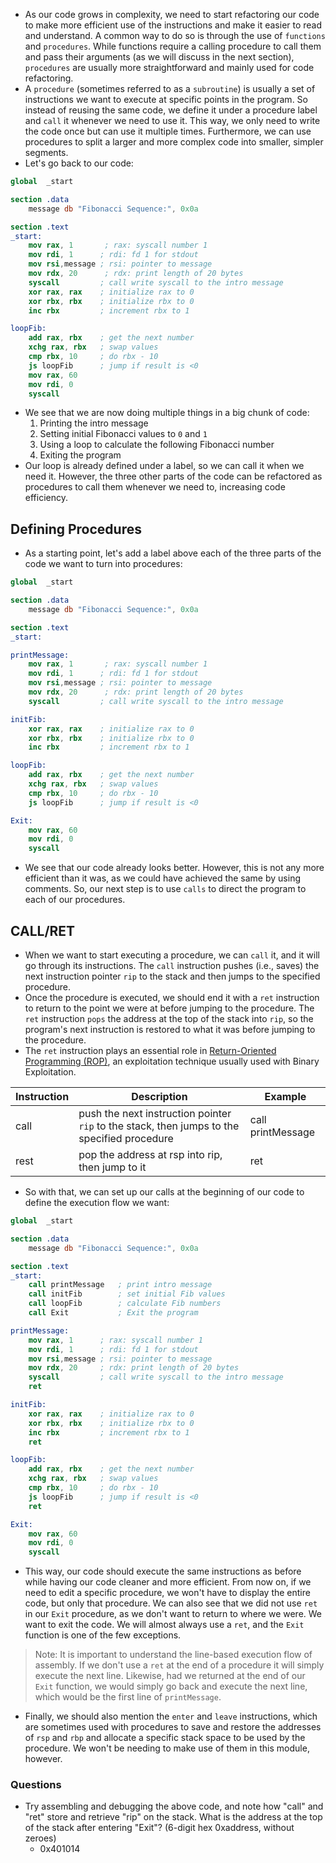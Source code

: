- As our code grows in complexity, we need to start refactoring our code to make more efficient use of the instructions and make it easier to read and understand. A common way to do so is through the use of `functions` and `procedures`. While functions require a calling procedure to call them and pass their arguments (as we will discuss in the next section), `procedures` are usually more straightforward and mainly used for code refactoring.
- A `procedure` (sometimes referred to as a `subroutine`) is usually a set of instructions we want to execute at specific points in the program. So instead of reusing the same code, we define it under a procedure label and `call` it whenever we need to use it. This way, we only need to write the code once but can use it multiple times. Furthermore, we can use procedures to split a larger and more complex code into smaller, simpler segments.
- Let's go back to our code:
```nasm
global  _start

section .data
    message db "Fibonacci Sequence:", 0x0a

section .text
_start:
    mov rax, 1       ; rax: syscall number 1
    mov rdi, 1      ; rdi: fd 1 for stdout
    mov rsi,message ; rsi: pointer to message
    mov rdx, 20      ; rdx: print length of 20 bytes
    syscall         ; call write syscall to the intro message
    xor rax, rax    ; initialize rax to 0
    xor rbx, rbx    ; initialize rbx to 0
    inc rbx         ; increment rbx to 1

loopFib:
    add rax, rbx    ; get the next number
    xchg rax, rbx   ; swap values
    cmp rbx, 10		; do rbx - 10
    js loopFib		; jump if result is <0
    mov rax, 60
    mov rdi, 0
    syscall
```
- We see that we are now doing multiple things in a big chunk of code:
	1. Printing the intro message
	2. Setting initial Fibonacci values to `0` and `1`
	3. Using a loop to calculate the following Fibonacci number
	4. Exiting the program
- Our loop is already defined under a label, so we can call it when we need it. However, the three other parts of the code can be refactored as procedures to call them whenever we need to, increasing code efficiency.



## Defining Procedures
- As a starting point, let's add a label above each of the three parts of the code we want to turn into procedures:
```nasm
global  _start

section .data
    message db "Fibonacci Sequence:", 0x0a

section .text
_start:

printMessage:
    mov rax, 1       ; rax: syscall number 1
    mov rdi, 1      ; rdi: fd 1 for stdout
    mov rsi,message ; rsi: pointer to message
    mov rdx, 20      ; rdx: print length of 20 bytes
    syscall         ; call write syscall to the intro message

initFib:
    xor rax, rax    ; initialize rax to 0
    xor rbx, rbx    ; initialize rbx to 0
    inc rbx         ; increment rbx to 1

loopFib:
    add rax, rbx    ; get the next number
    xchg rax, rbx   ; swap values
    cmp rbx, 10		; do rbx - 10
    js loopFib		; jump if result is <0

Exit:
    mov rax, 60
    mov rdi, 0
    syscall
```
- We see that our code already looks better. However, this is not any more efficient than it was, as we could have achieved the same by using comments. So, our next step is to use `calls` to direct the program to each of our procedures.


## CALL/RET
- When we want to start executing a procedure, we can `call` it, and it will go through its instructions. The `call` instruction pushes (i.e., saves) the next instruction pointer `rip` to the stack and then jumps to the specified procedure.
- Once the procedure is executed, we should end it with a `ret` instruction to return to the point we were at before jumping to the procedure. The `ret` instruction `pops` the address at the top of the stack into `rip`, so the program's next instruction is restored to what it was before jumping to the procedure.
- The `ret` instruction plays an essential role in [Return-Oriented Programming (ROP)](https://en.wikipedia.org/wiki/Return-oriented_programming), an exploitation technique usually used with Binary Exploitation.

| Instruction | Description                                                                                 | Example           |
| ----------- | ------------------------------------------------------------------------------------------- | ----------------- |
| call        | push the next instruction pointer `rip` to the stack, then jumps to the specified procedure | call printMessage |
| rest        | pop the address at rsp into rip, then jump to it                                            | ret               |
- So with that, we can set up our calls at the beginning of our code to define the execution flow we want:

```nasm
global  _start

section .data
    message db "Fibonacci Sequence:", 0x0a

section .text
_start:
    call printMessage   ; print intro message
    call initFib        ; set initial Fib values
    call loopFib        ; calculate Fib numbers
    call Exit           ; Exit the program

printMessage:
    mov rax, 1      ; rax: syscall number 1
    mov rdi, 1      ; rdi: fd 1 for stdout
    mov rsi,message ; rsi: pointer to message
    mov rdx, 20     ; rdx: print length of 20 bytes
    syscall         ; call write syscall to the intro message
    ret

initFib:
    xor rax, rax    ; initialize rax to 0
    xor rbx, rbx    ; initialize rbx to 0
    inc rbx         ; increment rbx to 1
    ret

loopFib:
    add rax, rbx    ; get the next number
    xchg rax, rbx   ; swap values
    cmp rbx, 10		; do rbx - 10
    js loopFib		; jump if result is <0
    ret

Exit:
    mov rax, 60
    mov rdi, 0
    syscall
```

- This way, our code should execute the same instructions as before while having our code cleaner and more efficient. From now on, if we need to edit a specific procedure, we won't have to display the entire code, but only that procedure. We can also see that we did not use `ret` in our `Exit` procedure, as we don't want to return to where we were. We want to exit the code. We will almost always use a `ret`, and the `Exit` function is one of the few exceptions.

> Note: It is important to understand the line-based execution flow of assembly. If we don't use a `ret` at the end of a procedure it will simply execute the next line. Likewise, had we returned at the end of our `Exit` function, we would simply go back and execute the next line, which would be the first line of `printMessage`.

- Finally, we should also mention the `enter` and `leave` instructions, which are sometimes used with procedures to save and restore the addresses of `rsp` and `rbp` and allocate a specific stack space to be used by the procedure. We won't be needing to make use of them in this module, however.

### Questions
- Try assembling and debugging the above code, and note how "call" and "ret" store and retrieve "rip" on the stack. What is the address at the top of the stack after entering "Exit"? (6-digit hex 0xaddress, without zeroes)
	- 0x401014